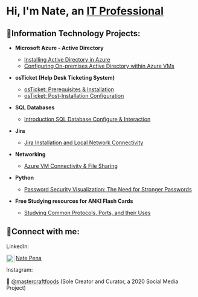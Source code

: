<h1>Hi, I'm Nate, an <a href="https://www.linkedin.com/in/natepena">IT Professional</a></h1>

<h2>👾Information Technology Projects:</h2>

- <b>Microsoft Azure - Active Directory</b>
  - [Installing Active Directory in Azure](https://github.com/itnatepena/install-ad)
  - [Configuring On-premises Active Directory within Azure VMs](https://github.com/itnatepena/configure-ad)


- <b>osTicket (Help Desk Ticketing System)</b>
  - [osTicket: Prerequisites & Installation](https://github.com/itnatepena/osticket-prereqs)
  - [osTicket: Post-Installation Configuration](https://github.com/itnatepena/post-install-config)

- <b>SQL Databases</b>
  - [Introduction SQL Database Configure & Interaction](https://github.com/itnatepena/SQL-DB-Intro)

- <b>Jira</b>
  - [Jira Installation and Local Network Connectivity](https://github.com/itnatepena/jira-install)

- <b>Networking</b>
   - [Azure VM Connectivity & File Sharing](https://github.com/itnatepena/azure-vm-network-project)

- <b>Python</b>
  - [Password Security Visualization: The Need for Stronger Passwords]([https://github.com/itnatepena/anki-flash-cards](https://github.com/itnatepena/rng-num-guess))

- <b>Free Studying resources for ANKI Flash Cards</b>
  - [Studying Common Protocols, Ports, and their Uses](https://github.com/itnatepena/anki-flash-cards)
  

<h2>🤝Connect with me:</h2>

LinkedIn: <p> [<img align="left" alt="natepena | LinkedIn" width="22px" src="https://cdn.jsdelivr.net/npm/simple-icons@v3/icons/linkedin.svg" />][linkedin]

[linkedin]: https://linkedin.com/in/natepena
[Nate Pena](https://www.linkedin.com/in/natepena)
</p>
Instagram:
<p>📸 <a href="https://www.instagram.com/mastercraftfoods/">@mastercraftfoods</a> (Sole Creator and Curator, a 2020 Social Media Project) </p>
